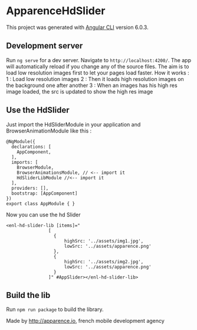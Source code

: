 # ApparenceHdSlider

This project was generated with [Angular CLI](https://github.com/angular/angular-cli) version 6.0.3.


## Development server

Run `ng serve` for a dev server. Navigate to `http://localhost:4200/`.
The app will automatically reload if you change any of the source files.
The aim is to load low resolution images first to let your pages load faster. 
    How it works :
      1 : Load low resolution images
      2 : Then it loads high resolution images on the background one after another
      3 : When an images has his high res image loaded, the src is updated to show the high res image

## Use the HdSlider
Just import the HdSliderModule in your application and BrowserAnimationModule like this :
```
@NgModule({
  declarations: [
    AppComponent,
  ],
  imports: [
    BrowserModule,
    BrowserAnimationsModule, // <-- import it
    HdSliderLibModule //<-- import it
  ],
  providers: [],
  bootstrap: [AppComponent]
})
export class AppModule { }
```

Now you can use the hd Slider
```
<enl-hd-slider-lib [items]="
                [
                  {
                      highSrc: '../assets/img1.jpg',
                      lowSrc: '../assets/apparence.png'
                  },
                  {
                      highSrc: '../assets/img2.jpg',
                      lowSrc: '../assets/apparence.png'
                  }
                ]" #AppSlider></enl-hd-slider-lib>
```

## Build the lib

Run `npm run package` to build the library.


Made by http://apparence.io, french mobile development agency
